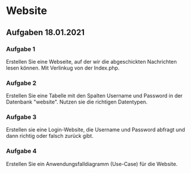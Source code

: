 # Website

## Aufgaben 18.01.2021

### Aufgabe 1
Erstellen Sie eine Webseite, auf der wir die abgeschickten Nachrichten lesen können.
Mit Verlinkug von der Index.php.

### Aufgabe 2
Erstellen Sie eine Tabelle mit den Spalten Username und Password in der Datenbank "website".
Nutzen sie die richtigen Datentypen.

### Aufgabe 3
Erstellen sie eine Login-Website, die Username und Password abfragt und dann richtig oder falsch zurück gibt.

### Aufgabe 4
Erstellen Sie ein Anwendungsfalldiagramm (Use-Case) für die Website.
